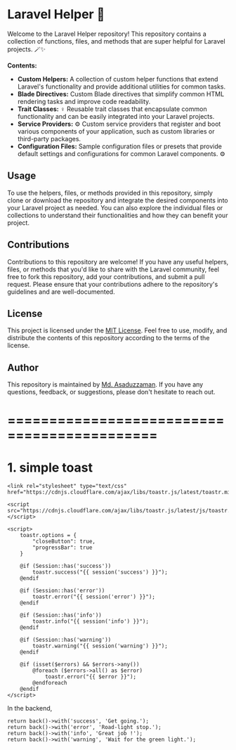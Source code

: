 # Laravel Helper 🤲

Welcome to the Laravel Helper repository! This repository contains a collection of functions, files, and methods that are super helpful for Laravel projects. 🪄✨

**Contents:**

* **Custom Helpers:**  A collection of custom helper functions that extend Laravel's functionality and provide additional utilities for common tasks. 
* **Blade Directives:**  Custom Blade directives that simplify common HTML rendering tasks and improve code readability. 
* **Trait Classes:** ‍♀️ Reusable trait classes that encapsulate common functionality and can be easily integrated into your Laravel projects. 
* **Service Providers:** ⚙️ Custom service providers that register and boot various components of your application, such as custom libraries or third-party packages. 
* **Configuration Files:**  Sample configuration files or presets that provide default settings and configurations for common Laravel components. ⚙️

## Usage

To use the helpers, files, or methods provided in this repository, simply clone or download the repository and integrate the desired components into your Laravel project as needed. You can also explore the individual files or collections to understand their functionalities and how they can benefit your project.

## Contributions

Contributions to this repository are welcome! If you have any useful helpers, files, or methods that you'd like to share with the Laravel community, feel free to fork this repository, add your contributions, and submit a pull request. Please ensure that your contributions adhere to the repository's guidelines and are well-documented.

## License

This project is licensed under the [MIT License](LICENSE). Feel free to use, modify, and distribute the contents of this repository according to the terms of the license.

## Author

This repository is maintained by [Md. Asaduzzaman](https://github.com/s1kopath). If you have any questions, feedback, or suggestions, please don't hesitate to reach out.

# ============================================

# 1. simple toast
```code
<link rel="stylesheet" type="text/css" href="https://cdnjs.cloudflare.com/ajax/libs/toastr.js/latest/toastr.min.css">

<script src="https://cdnjs.cloudflare.com/ajax/libs/toastr.js/latest/js/toastr.min.js"></script>

<script>
    toastr.options = {
        "closeButton": true,
        "progressBar": true
    }

    @if (Session::has('success'))
        toastr.success("{{ session('success') }}");
    @endif

    @if (Session::has('error'))
        toastr.error("{{ session('error') }}");
    @endif

    @if (Session::has('info'))
        toastr.info("{{ session('info') }}");
    @endif

    @if (Session::has('warning'))
        toastr.warning("{{ session('warning') }}");
    @endif

    @if (isset($errors) && $errors->any())
        @foreach ($errors->all() as $error)
            toastr.error("{{ $error }}");
        @endforeach
    @endif
</script>

```
In the backend,
```code
return back()->with('success', 'Get going.');
return back()->with('error', 'Road-light stop.');
return back()->with('info', 'Great job !');
return back()->with('warning', 'Wait for the green light.');
```
